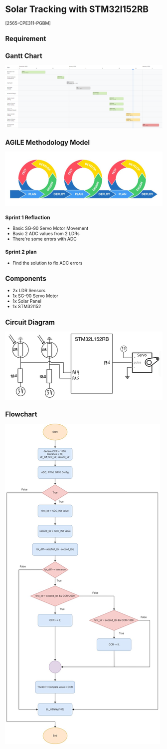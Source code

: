 # Solar Tracking with STM32l152RB
[2565-CPE311-PGBM]

## Requirement


## Gantt Chart
![gantt-chart](https://github.com/PotatoBooks/2565-CPE311-PGBM/blob/main/gantt_chart.png)

## AGILE Methodology Model
![agile](https://github.com/PotatoBooks/2565-CPE311-PGBM/blob/main/agile-methodology.jpg)

### Sprint 1 Reflaction
* Basic SG-90 Servo Motor Movement
* Basic 2 ADC values from 2 LDRs
* There're some errors with ADC

### Sprint 2 plan
* Find the solution to fix ADC errors

## Components
* 2x LDR Sensors
* 1x SG-90 Servo Motor
* 1x Solar Panel
* 1x STM32l152

## Circuit Diagram
![gantt-chart](https://github.com/PotatoBooks/2565-CPE311-PGBM/blob/main/CircuitDiagram.png)

## Flowchart
![flowchart](https://github.com/PotatoBooks/2565-CPE311-PGBM/blob/main/Solar%20Tracking%20Flowchart.jpg)
